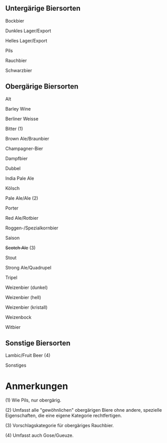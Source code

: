 ## Untergärige Biersorten

Bockbier

Dunkles Lager/Export

Helles Lager/Export

Pils

Rauchbier

Schwarzbier


## Obergärige Biersorten

Alt

Barley Wine

Berliner Weisse

Bitter (1)

Brown Ale/Braunbier

Champagner-Bier

Dampfbier

Dubbel

India Pale Ale

Kölsch

Pale Ale/Ale (2)

Porter

Red Ale/Rotbier

Roggen-/Spezialkornbier

Saison

~~Scotch Ale~~ (3)

Stout

Strong Ale/Quadrupel

Tripel

Weizenbier (dunkel)

Weizenbier (hell)

Weizenbier (kristall)

Weizenbock

Witbier


## Sonstige Biersorten

Lambic/Fruit Beer (4)

Sonstiges

# Anmerkungen

(1) Wie Pils, nur obergärig.

(2) Umfasst alle "gewöhnlichen" obergärigen Biere ohne andere, spezielle Eigenschaften, die eine eigene Kategorie rechtfertigen.

(3) Vorschlagskategorie für obergäriges Rauchbier.

(4) Umfasst auch Gose/Gueuze.
